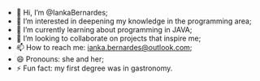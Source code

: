 - 👋 Hi, I’m @IankaBernardes;
- 👀 I’m interested in deepening my knowledge in the programming area;
- 🌱 I’m currently learning about programming in JAVA;
- 💞️ I’m looking to collaborate on projects that inspire me;
- 📫 How to reach me: ianka.bernardes@outlook.com;
- 😄 Pronouns: she and her;
- ⚡ Fun fact: my first degree was in gastronomy.

<!---
IankaBernardes/IankaBernardes is a ✨ special ✨ repository because its `README.md` (this file) appears on your GitHub profile.
You can click the Preview link to take a look at your changes.
--->
